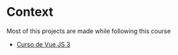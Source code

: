 
# Context
Most of this projects are made while following this course
- [Curso de Vue JS 3](https://www.udemy.com/course/curso-vue/?couponCode=MT130825G1)
